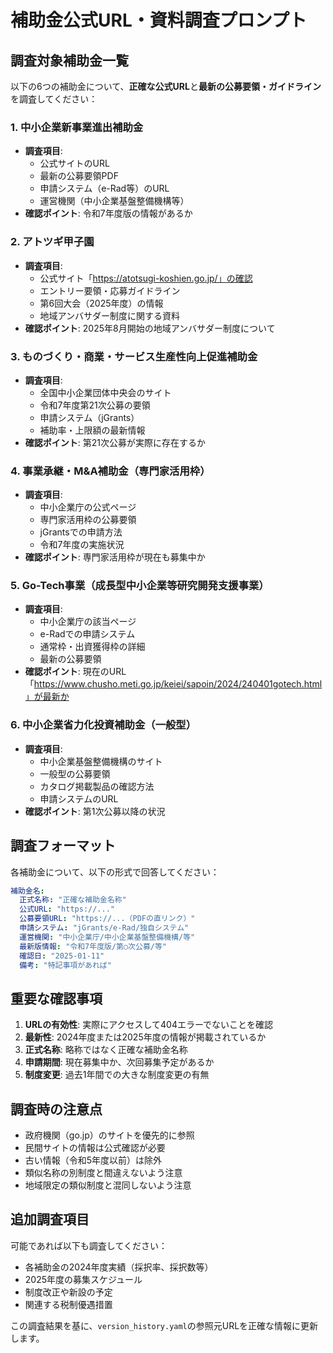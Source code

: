 # 補助金公式URL・資料調査プロンプト

## 調査対象補助金一覧

以下の6つの補助金について、**正確な公式URL**と**最新の公募要領・ガイドライン**を調査してください：

### 1. 中小企業新事業進出補助金
- **調査項目**:
  - 公式サイトのURL
  - 最新の公募要領PDF
  - 申請システム（e-Rad等）のURL
  - 運営機関（中小企業基盤整備機構等）
- **確認ポイント**: 令和7年度版の情報があるか

### 2. アトツギ甲子園
- **調査項目**:
  - 公式サイト「https://atotsugi-koshien.go.jp/」の確認
  - エントリー要領・応募ガイドライン
  - 第6回大会（2025年度）の情報
  - 地域アンバサダー制度に関する資料
- **確認ポイント**: 2025年8月開始の地域アンバサダー制度について

### 3. ものづくり・商業・サービス生産性向上促進補助金
- **調査項目**:
  - 全国中小企業団体中央会のサイト
  - 令和7年度第21次公募の要領
  - 申請システム（jGrants）
  - 補助率・上限額の最新情報
- **確認ポイント**: 第21次公募が実際に存在するか

### 4. 事業承継・M&A補助金（専門家活用枠）
- **調査項目**:
  - 中小企業庁の公式ページ
  - 専門家活用枠の公募要領
  - jGrantsでの申請方法
  - 令和7年度の実施状況
- **確認ポイント**: 専門家活用枠が現在も募集中か

### 5. Go-Tech事業（成長型中小企業等研究開発支援事業）
- **調査項目**:
  - 中小企業庁の該当ページ
  - e-Radでの申請システム
  - 通常枠・出資獲得枠の詳細
  - 最新の公募要領
- **確認ポイント**: 現在のURL「https://www.chusho.meti.go.jp/keiei/sapoin/2024/240401gotech.html」が最新か

### 6. 中小企業省力化投資補助金（一般型）
- **調査項目**:
  - 中小企業基盤整備機構のサイト
  - 一般型の公募要領
  - カタログ掲載製品の確認方法
  - 申請システムのURL
- **確認ポイント**: 第1次公募以降の状況

## 調査フォーマット

各補助金について、以下の形式で回答してください：

```yaml
補助金名:
  正式名称: "正確な補助金名称"
  公式URL: "https://..."
  公募要領URL: "https://...（PDFの直リンク）"
  申請システム: "jGrants/e-Rad/独自システム"
  運営機関: "中小企業庁/中小企業基盤整備機構/等"
  最新版情報: "令和7年度版/第○次公募/等"
  確認日: "2025-01-11"
  備考: "特記事項があれば"
```

## 重要な確認事項

1. **URLの有効性**: 実際にアクセスして404エラーでないことを確認
2. **最新性**: 2024年度または2025年度の情報が掲載されているか
3. **正式名称**: 略称ではなく正確な補助金名称
4. **申請期間**: 現在募集中か、次回募集予定があるか
5. **制度変更**: 過去1年間での大きな制度変更の有無

## 調査時の注意点

- 政府機関（go.jp）のサイトを優先的に参照
- 民間サイトの情報は公式確認が必要
- 古い情報（令和5年度以前）は除外
- 類似名称の別制度と間違えないよう注意
- 地域限定の類似制度と混同しないよう注意

## 追加調査項目

可能であれば以下も調査してください：

- 各補助金の2024年度実績（採択率、採択数等）
- 2025年度の募集スケジュール
- 制度改正や新設の予定
- 関連する税制優遇措置

この調査結果を基に、`version_history.yaml`の参照元URLを正確な情報に更新します。